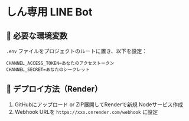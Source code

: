 # しん専用 LINE Bot

## 🔧 必要な環境変数
`.env` ファイルをプロジェクトのルートに置き、以下を設定：

```
CHANNEL_ACCESS_TOKEN=あなたのアクセストークン
CHANNEL_SECRET=あなたのシークレット
```

## 🚀 デプロイ方法（Render）
1. GitHubにアップロード or ZIP展開してRenderで新規 Nodeサービス作成
2. Webhook URLを `https://xxx.onrender.com/webhook` に設定